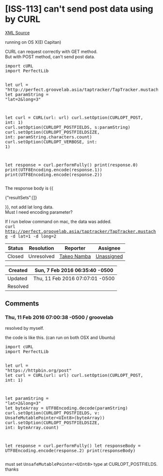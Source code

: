 # [ISS-113] can't send post data using by CURL

[XML Source](./xml/ISS-113.xml)
<p><p>running on OS X(El Capitan)</p>

<p>CURL can request correctly with GET method.<br/>
But with POST method, can't send post data.</p>

<div class="code panel" style="border-width: 1px;"><div class="codeContent panelContent">
<pre class="code-java">
<span class="code-keyword">import</span> cURL
<span class="code-keyword">import</span> PerfectLib

let url = <span class="code-quote">"http:<span class="code-comment">//perfect.groovelab.asia/taptracker/TapTracker.mustache"</span>
</span>let paramString = <span class="code-quote">"lat=2&amp;<span class="code-object">long</span>=3"</span>

let curl = CURL(url: url)
curl.setOption(CURLOPT_POST, <span class="code-object">int</span>: 1)
curl.setOption(CURLOPT_POSTFIELDS, s:paramString)
curl.setOption(CURLOPT_POSTFIELDSIZE, <span class="code-object">int</span>: paramString.characters.count)
curl.setOption(CURLOPT_VERBOSE, <span class="code-object">int</span>: 1)
        
let response = curl.performFully()
print(response.0)
print(UTF8Encoding.encode(response.1))
print(UTF8Encoding.encode(response.2))
</pre>
</div></div>

<p>The response body is {{</p>
{"resultSets":[]}
<p>}}, not add lat long data.<br/>
Must I need encoding parameter?</p>

<p>If I run below command on mac, the data was added.<br/>
<tt>curl <a href="http://perfect.groovelab.asia/taptracker/TapTracker.mustache" class="external-link" rel="nofollow">http://perfect.groovelab.asia/taptracker/TapTracker.mustache</a> -d lat=1 -d long=2</tt></p></p>





Status|Resolution|Reporter|Assignee
------|----------|--------|--------
Closed|Unresolved|[Takeo Namba](groovelab)|[Unassigned]($-1)





Created|Sun, 7 Feb 2016 06:35:40 -0500
-------|--------------
Updated|Thu, 11 Feb 2016 07:07:01 -0500
Resolved|


## Comments




### Thu, 11 Feb 2016 07:00:38 -0500 / groovelab 

<p><p>resolved by myself.</p>

<p>the code is like this. (can run on both OSX and Ubuntu)</p>
<div class="code panel" style="border-width: 1px;"><div class="codeContent panelContent">
<pre class="code-java">
<span class="code-keyword">import</span> cURL
<span class="code-keyword">import</span> PerfectLib

let url = <span class="code-quote">"https:<span class="code-comment">//httpbin.org/post"</span>
</span>let curl = CURL(url: url)
curl.setOption(CURLOPT_POST, <span class="code-object">int</span>: 1)

let paramString = <span class="code-quote">"lat=2&amp;<span class="code-object">long</span>=3"</span>
let byteArray = UTF8Encoding.decode(paramString)
curl.setOption(CURLOPT_POSTFIELDS, v: UnsafeMutablePointer&lt;UInt8&gt;(byteArray))
curl.setOption(CURLOPT_POSTFIELDSIZE, <span class="code-object">int</span>: byteArray.count)

let response = curl.performFully()
let responseBody = UTF8Encoding.encode(response.2)
print(responseBody)
</pre>
</div></div>

<p>must set <tt>UnsafeMutablePointer&lt;UInt8&gt;</tt> type at CURLOPT_POSTFIELDS.<br/>
thanks</p></p>


